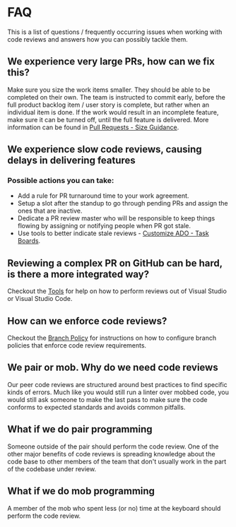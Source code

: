 # FAQ

This is a list of questions / frequently occurring issues when working with code reviews and answers how you can possibly tackle them.

## We experience very large PRs, how can we fix this?

Make sure you size the work items smaller. They should be able to be completed on their own. The team is instructed to commit early, before the full product backlog item / user story is complete, but rather when an individual item is done. If the work would result in an incomplete feature, make sure it can be turned off, until the full feature is delivered.
More information can be found in [Pull Requests - Size Guidance](./pull-requests.md#size-guidance).

## We experience slow code reviews, causing delays in delivering features

### Possible actions you can take:

- Add a rule for PR turnaround time to your work agreement.
- Setup a slot after the standup to go through pending PRs and assign the ones that are inactive.
- Dedicate a PR review master who will be responsible to keep things flowing by assigning or notifying people when PR got stale.
- Use tools to better indicate stale reviews - [Customize ADO - Task Boards](./process-guidance/customize-ado.md#task-boards).

## Reviewing a complex PR on GitHub can be hard, is there a more integrated way?

Checkout the [Tools](./tools.md) for help on how to perform reviews out of Visual Studio or Visual Studio Code.

## How can we enforce code reviews?

Checkout the [Branch Policy](./evidence-and-measures/branch-policy.md) for instructions on how to configure branch policies that enforce code review requirements.

## We pair or mob. Why do we need code reviews

Our peer code reviews are structured around best practices to find specific kinds of errors. Much like you would still run a linter over mobbed code, you would still ask someone to make the last pass to make sure the code conforms to expected standards and avoids common pitfalls.

## What if we do pair programming

Someone outside of the pair should perform the code review. One of the other major benefits of code reviews is spreading knowledge about the code base to other members of the team that don't usually work in the part of the codebase under review.

## What if we do mob programming

A member of the mob who spent less (or no) time at the keyboard should perform the code review.
